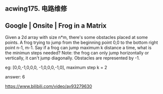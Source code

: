 ## acwing175. 电路维修

## Google | Onsite | Frog in a Matrix

Given a 2d array with size n\*m, there's some obstacles placed at some points. A frog trying to jump from the beginning point 0,0 to the bottom right point n-1, m-1. Say if a frog can jump maximum k distance a time, what is the minimun steps needed?
Note: the frog can only jump horizontally or vertically, it can't jump diagonally. Obstacles are represented by -1.

eg:
[0,0,-1,0,0,0,
-1,0,0,0,-1,0], maximum step k = 2

answer: 6

https://www.bilibili.com/video/av93279630
